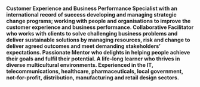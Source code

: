 #### Customer Experience and Business Performance Specialist with an international record of success developing and managing strategic change programs; working with people and organisations to improve the customer experience and business performance. Collaborative Facilitator who works with clients to solve challenging business problems and deliver sustainable solutions by managing resources, risk and change to deliver agreed outcomes and meet demanding stakeholders’ expectations. Passionate Mentor who delights in helping people achieve their goals and fulfil their potential. A life-long learner who thrives in diverse multicultural environments. Experienced in the IT, telecommunications, healthcare, pharmaceuticals, local government, not-for-profit, distribution, manufacturing and retail design sectors.
